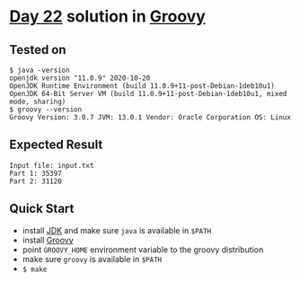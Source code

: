 # [Day 22](https://adventofcode.com/2020/day/22) solution in [Groovy](https://groovy-lang.org/)

## Tested on

```console
$ java -version
openjdk version "11.0.9" 2020-10-20
OpenJDK Runtime Environment (build 11.0.9+11-post-Debian-1deb10u1)
OpenJDK 64-Bit Server VM (build 11.0.9+11-post-Debian-1deb10u1, mixed mode, sharing)
$ groovy --version
Groovy Version: 3.0.7 JVM: 13.0.1 Vendor: Oracle Corporation OS: Linux
```

## Expected Result

```console
Input file: input.txt
Part 1: 35397
Part 2: 31120
```

## Quick Start

- install [JDK](https://www.oracle.com/java/technologies/javase-downloads.html) and make sure `java` is available in `$PATH`
- install [Groovy](https://groovy.apache.org/download.html)
- point `GROOVY_HOME` environment variable to the groovy distribution
- make sure `groovy` is available in `$PATH`
- `$ make`
